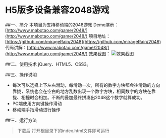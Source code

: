 # H5版多设备兼容2048游戏

##一、简介
本项目为支持移动端的2048游戏
Demo演示：[http://www.mabotao.com/game/2048/](http://www.mabotao.com/game/2048/)
项目地址：[https://github.com/mirageRain/2048](https://github.com/mirageRain/2048)
代码讲解：[http://www.mabotao.com/game/2048/](http://www.mabotao.com/game/2048/)
效果截图：
![效果截图](http://www.mabotao.com/wp-content/uploads/2018/07/VZBIU@QC9E8633WLADF-520x200.png "效果截图.png")

##二、使用技术
jQuery、HTML5、CSS3。

##三、操作说明
- 每次可以选择上下左右滑动，每滑动一次，所有的数字方块都会往滑动的方向靠拢，系统也会在空白的地方乱数出现一个数字方块，相同数字的方块在靠拢、相撞时会相加。不断的叠加最终拼凑出2048这个数字就算成功。
- PC端使用方向键操作滑动
- 移动端手指滑动进行操作

##三、运行方法
>下载后 打开根目录下的index.html文件即可运行